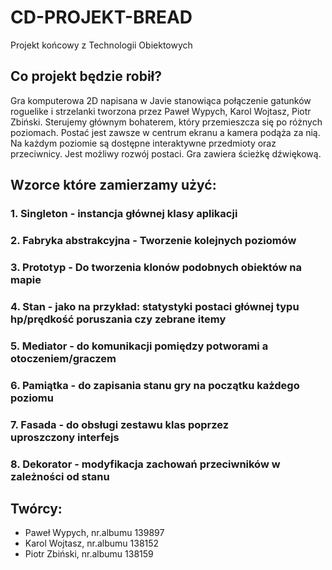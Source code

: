 # CD-PROJEKT-BREAD
Projekt końcowy z Technologii Obiektowych

## Co projekt będzie robił?
Gra komputerowa 2D napisana w Javie stanowiąca połączenie gatunków roguelike i strzelanki tworzona przez Paweł Wypych, Karol Wojtasz, Piotr Zbiński.
Sterujemy głównym bohaterem, który przemieszcza się po różnych poziomach. Postać jest zawsze w centrum ekranu a kamera podąża za nią. Na każdym poziomie są dostępne interaktywne przedmioty oraz przeciwnicy. Jest możliwy rozwój postaci. Gra zawiera ścieżkę dźwiękową.


## Wzorce które zamierzamy użyć:

### 1. Singleton - instancja głównej klasy aplikacji

### 2. Fabryka abstrakcyjna - Tworzenie kolejnych poziomów

### 3. Prototyp - Do tworzenia klonów podobnych obiektów na mapie

### 4. Stan - jako na przykład: statystyki postaci głównej typu hp/prędkość poruszania czy zebrane itemy

### 5. Mediator - do komunikacji pomiędzy potworami a otoczeniem/graczem

### 6. Pamiątka - do zapisania stanu gry na początku każdego poziomu

### 7. Fasada - do obsługi zestawu klas poprzez uproszczony interfejs 

### 8. Dekorator - modyfikacja zachowań przeciwników w zależności od stanu

## Twórcy:
- Paweł Wypych, nr.albumu 139897
- Karol Wojtasz, nr.albumu 138152
- Piotr Zbiński, nr.albumu 138159

